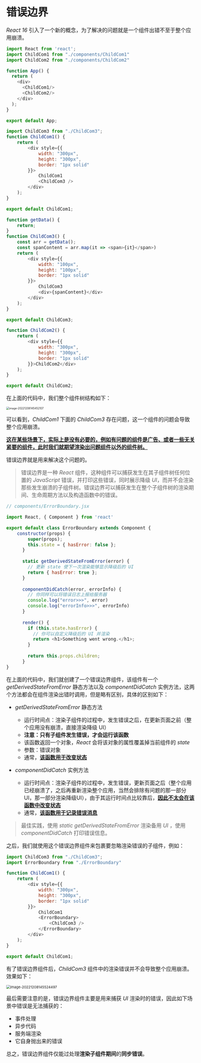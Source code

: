 # 错误边界

*React 16* 引入了一个新的概念，为了解决的问题就是一个组件出错不至于整个应用崩溃。

```js
import React from 'react';
import ChildCom1 from "./components/ChildCom1"
import ChildCom2 from "./components/ChildCom2"

function App() {
  return (
    <div>
      <ChildCom1/>
      <ChildCom2/>
    </div>
  );
}

export default App;
```

```js
import ChildCom3 from "./ChildCom3";
function ChildCom1() {
    return (
        <div style={{
            width: "300px",
            height: "300px",
            border: "1px solid"
        }}>
            ChildCom1
            <ChildCom3 />
        </div>
    );
}

export default ChildCom1;
```

```js
function getData() {
    return;
}
function ChildCom3() {
    const arr = getData();
    const spanContent = arr.map(it => <span>{it}</span>)
    return (
        <div style={{
            width: "100px",
            height: "100px",
            border: "1px solid"
        }}>
            ChildCom3
            <div>{spanContent}</div>
        </div>
    );
}

export default ChildCom3;
```

```js
function ChildCom2() {
    return (
        <div style={{
            width: "300px",
            height: "300px",
            border: "1px solid"
        }}>ChildCom2</div>
    );
}

export default ChildCom2;
```

在上面的代码中，我们整个组件树结构如下：

<img src="https://xiejie-typora.oss-cn-chengdu.aliyuncs.com/2022-12-08-065452.png" alt="image-20221208145452107" style="zoom:50%;" />

可以看到，*ChildCom1* 下面的 *ChildCom3* 存在问题，这一个组件的问题会导致整个应用崩溃。

**<u>这在某些场景下，实际上是没有必要的，例如有问题的组件是广告、或者一些无关紧要的组件，此时我们就期望渲染出问题组件以外的组件树。</u>**

错误边界就是用来解决这个问题的。

>错误边界是一种 *React* 组件，这种组件可以捕获发生在其子组件树任何位置的 *JavaScript* 错误，并打印这些错误，同时展示降级 *UI*，而并不会渲染那些发生崩溃的子组件树。错误边界可以捕获发生在整个子组件树的渲染期间、生命周期方法以及构造函数中的错误。

```js
// components/ErrorBoundary.jsx

import React, { Component } from 'react'

export default class ErrorBoundary extends Component {
    constructor(props) {
        super(props);
        this.state = { hasError: false };
      }
    
      static getDerivedStateFromError(error) {
        // 更新 state 使下一次渲染能够显示降级后的 UI
        return { hasError: true };
      }
    
      componentDidCatch(error, errorInfo) {
        // 你同样可以将错误日志上报给服务器
        console.log("error>>>", error)
        console.log("errorInfo>>>", errorInfo)
      }
    
      render() {
        if (this.state.hasError) {
          // 你可以自定义降级后的 UI 并渲染
          return <h1>Something went wrong.</h1>;
        }
    
        return this.props.children; 
      }
}
```

在上面的代码中，我们就创建了一个错误边界组件，该组件有一个 *getDerivedStateFromError* 静态方法以及 *componentDidCatch* 实例方法，这两个方法都会在组件渲染出错时调用，但是略有区别，具体的区别如下：

- *getDerivedStateFromError* 静态方法
    - 运行时间点：渲染子组件的过程中，发生错误之后，在更新页面之前（整个应用没有崩溃，直接渲染降级 UI）
    - **注意：只有子组件发生错误，才会运行该函数**
    - 该函数返回一个对象，*React* 会将该对象的属性覆盖掉当前组件的 *state*
    - 参数：错误对象
    - 通常，**<u>该函数用于改变状态</u>**

- *componentDidCatch* 实例方法
    - 运行时间点：渲染子组件的过程中，发生错误，更新页面之后（整个应用已经崩溃了，之后再重新渲染整个应用，当然会排除有问题的那一部分UI，那一部分渲染降级UI），由于其运行时间点比较靠后，**<u>因此不太会在该函数中改变状态</u>**
    - 通常，**<u>该函数用于记录错误消息</u>**


>最佳实践，使用 *static getDerivedStateFromError* 渲染备用 *UI* ，使用 *componentDidCatch* 打印错误信息。

之后，我们就使用这个错误边界组件来包裹要忽略渲染错误的子组件，例如：

```js
import ChildCom3 from "./ChildCom3";
import ErrorBoundary from "./ErrorBoundary"

function ChildCom1() {
    return (
        <div style={{
            width: "300px",
            height: "300px",
            border: "1px solid"
        }}>
            ChildCom1
            <ErrorBoundary>
                <ChildCom3 />
            </ErrorBoundary>
        </div>
    );
}

export default ChildCom1;
```

有了错误边界组件后，*ChildCom3* 组件中的渲染错误并不会导致整个应用崩溃。效果如下：

<img src="https://xiejie-typora.oss-cn-chengdu.aliyuncs.com/2022-12-08-065524.png" alt="image-20221208145524497" style="zoom:67%;" />

最后需要注意的是，错误边界组件主要是用来捕获 *UI* 渲染时的错误，因此如下场景中错误是无法捕获的：

- 事件处理
- 异步代码
- 服务端渲染
- 它自身抛出来的错误

总之，错误边界组件仅能过处理**渲染子组件期间**的**同步错误**。
